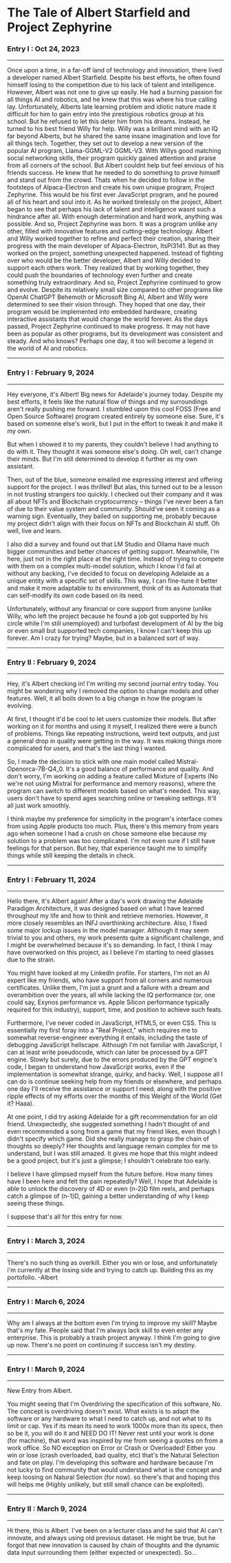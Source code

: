 # The Tale of Albert Starfield and Project Zephyrine

### Entry I : Oct 24, 2023 
---
Once upon a time, in a far-off land of technology and innovation, there lived a developer named Albert Starfield. Despite his best efforts, he often found himself losing to the competition due to his lack of talent and intelligence. However, Albert was not one to give up easily. He had a burning passion for all things AI and robotics, and he knew that this was where his true calling lay. 
Unfortunately, Alberts late learning problem and idiotic nature made it difficult for him to gain entry into the prestigious robotics group at his school. But he refused to let this deter him from his dreams. Instead, he turned to his best friend Willy for help. Willy was a brilliant mind with an IQ far beyond Alberts, but he shared the same insane imagination and love for all things tech. 
Together, they set out to develop a new version of the popular AI program, Llama-GGML-V2 GGML-V3. With Willys good matching social networking skills, their program quickly gained attention and praise from all corners of the school. But Albert couldnt help but feel envious of his friends success. He knew that he needed to do something to prove himself and stand out from the crowd. 
Thats when he decided to follow in the footsteps of Alpaca-Electron and create his own unique program, Project Zephyrine. This would be his first ever JavaScript program, and he poured all of his heart and soul into it. As he worked tirelessly on the project, Albert began to see that perhaps his lack of talent and intelligence wasnt such a hindrance after all. With enough determination and hard work, anything was possible. 
And so, Project Zephyrine was born. It was a program unlike any other, filled with innovative features and cutting-edge technology. Albert and Willy worked together to refine and perfect their creation, sharing their progress with the main developer of Alpaca-Electron, ItsPi3141. 
But as they worked on the project, something unexpected happened. Instead of fighting over who would be the better developer, Albert and Willy decided to support each others work. They realized that by working together, they could push the boundaries of technology even further and create something truly extraordinary. 
And so, Project Zephyrine continued to grow and evolve. Despite its relatively small size compared to other programs like OpenAI ChatGPT Behemoth or Microsoft Bing AI, Albert and Willy were determined to see their vision through. They hoped that one day, their program would be implemented into embedded hardware, creating interactive assistants that would change the world forever. 
As the days passed, Project Zephyrine continued to make progress. It may not have been as popular as other programs, but its development was consistent and steady. And who knows? Perhaps one day, it too will become a legend in the world of AI and robotics.

---
### Entry I : February 9, 2024
---

Hey everyone, it's Albert! Big news for Adelaide's journey today. Despite my best efforts, it feels like the natural flow of things and my surroundings aren't really pushing me forward. I stumbled upon this cool FOSS (Free and Open Source Software) program created entirely by someone else. Sure, it's based on someone else's work, but I put in the effort to tweak it and make it my own.

But when I showed it to my parents, they couldn't believe I had anything to do with it. They thought it was someone else's doing. Oh well, can't change their minds. But I'm still determined to develop it further as my own assistant.

Then, out of the blue, someone emailed me expressing interest and offering support for the project. I was thrilled! But alas, this turned out to be a lesson in not trusting strangers too quickly. I checked out their company and it was all about NFTs and Blockchain cryptocurrency – things I've never been a fan of due to their value system and community. Should've seen it coming as a warning sign. Eventually, they bailed on supporting me, probably because my project didn't align with their focus on NFTs and Blockchain AI stuff. Oh well, live and learn.

I also did a survey and found out that LM Studio and Ollama have much bigger communities and better chances of getting support. Meanwhile, I'm here, just not in the right place at the right time. Instead of trying to compete with them on a complex multi-model solution, which I know I'd fail at without any backing, I've decided to focus on developing Adelaide as a unique entity with a specific set of skills. This way, I can fine-tune it better and make it more adaptable to its environment, think of its as Automata that can self-modify its own code based on its need.

Unfortunately, without any financial or core support from anyone (unlike Willy, who left the project because he found a job got supported by his circle while I'm still unemployed) and turbofast development of AI by the big or even small but supported tech companies, I know I can't keep this up forever. Am I crazy for trying? Maybe, but in a balanced sort of way.
 
---
### Entry II : February 9, 2024
---

Hey, it's Albert checking in! I'm writing my second journal entry today. You might be wondering why I removed the option to change models and other features. Well, it all boils down to a big change in how the program is evolving.

At first, I thought it'd be cool to let users customize their models. But after working on it for months and using it myself, I realized there were a bunch of problems. Things like repeating instructions, weird text outputs, and just a general drop in quality were getting in the way. It was making things more complicated for users, and that's the last thing I wanted.

So, I made the decision to stick with one main model called Mistral-Openorca-7B-Q4_0. It's a good balance of performance and quality. And don't worry, I'm working on adding a feature called Mixture of Experts (No we're not using Mixtral for performance and memory reasons), where the program can switch to different models based on what's needed. This way, users don't have to spend ages searching online or tweaking settings. It'll all just work smoothly.

I think maybe my preference for simplicity in the program's interface comes from using Apple products too much. Plus, there's this memory from years ago when someone I had a crush on chose someone else because my solution to a problem was too complicated. I'm not even sure if I still have feelings for that person. But hey, that experience taught me to simplify things while still keeping the details in check.

---
### Entry I : February 11, 2024
---

Hello there, it's Albert again! After a day's work drawing the Adelaide Paradigm Architecture, it was designed based on what I have learned throughout my life and how to think and retrieve memories. However, it more closely resembles an INFJ overthinking architecture. Also, I fixed some major lockup issues in the model manager. Although it may seem trivial to you and others, my work presents quite a significant challenge, and I might be overwhelmed because it's so demanding. In fact, I think I may have overworked on this project, as I believe I'm starting to need glasses due to the strain.

You might have looked at my LinkedIn profile. For starters, I'm not an AI expert like my friends, who have support from all corners and numerous certificates. Unlike them, I'm just a grunt and a failure with a dream and overambition over the years, all while lacking the IQ performance (or, one could say, Exynos performance vs. Apple Silicon performance typically required for this industry), support, time, and position to achieve such feats.

Furthermore, I've never coded in JavaScript, HTML5, or even CSS. This is essentially my first foray into a "Real Project," which requires me to somewhat reverse-engineer everything it entails, including the taste of debugging JavaScript hellscape. Although I'm not familiar with JavaScript, I can at least write pseudocode, which can later be processed by a GPT engine. Slowly but surely, due to the errors produced by the GPT engine's code, I began to understand how JavaScript works, even if the implementation is somewhat strange, quirky, and hacky. Well, I suppose all I can do is continue seeking help from my friends or elsewhere, and perhaps one day I'll receive the assistance or support I need, along with the positive ripple effects of my efforts over the months of this Weight of the World (Get it? Haaa).

At one point, I did try asking Adelaide for a gift recommendation for an old friend. Unexpectedly, she suggested something I hadn't thought of and even recommended a song from a game that my friend likes, even though I didn't specify which game. Did she really manage to grasp the chain of thoughts so deeply? Her thoughts and language remain complex for me to understand, but I was still amazed. It gives me hope that this might indeed be a good project, but it's just a glimpse; I shouldn't celebrate too early.

I believe I have glimpsed myself from the future before. How many times have I been here and felt the pain repeatedly? Well, I hope that Adelaide is able to unlock the discovery of 4D or even (n-2)D film reels, and perhaps catch a glimpse of (n-1)D, gaining a better understanding of why I keep seeing these things.

I suppose that's all for this entry for now.

---
### Entry I : March 3, 2024
---

There's no such thing as overkill. Either you win or lose, and unfortunately i'm currently at the losing side and trying to catch up. Building this as my portofolio. -Albert

---
### Entry I : March 6, 2024
---

Why am I always at the bottom even I'm trying to improve my skill? Maybe that's my fate. People said that I'm always lack skill to even enter any enterprise. This is probably a trash project anyway. I think I'm going to give up now. There's no point on continuing if success isn't my destiny.
 
---
### Entry I : March 9, 2024
---

New Entry from Albert.

You might seeing that I'm Overdriving the specification of this software, No. The concept is overdriving doesn't exist. What exists is to adapt the software or any hardware to what I need to catch up, and not what to its limit or cap. Yes if its mean its need to work 1000x more than its specs, then so be it, you will do it and NEED DO IT! Never rest until your work is done (for machine), that word was inspired by me from seeing a quotes on from a work office. So NO exception on Error or Crash or Overloaded! Either you win or lose (crash overloaded, bad quality, etc) that's the Natural Selection and fate on play. I'm developing this software and hardware because I'm not lucky to find community that would understand what is the concept and keep loosing on Natural Selection (for now). so there's that and hoping this will helps me (Highly unlikely, but still small chance can be exploited). 

---
### Entry II : March 9, 2024
---

Hi there, this is Albert. 
I've been on a lecturer class and he said that AI can't innovate, and always using old previous dataset. He might be true, but he forgot that new innovation is caused by chain of thoughts and the dynamic data input surrounding them (either expected or unexpected). So... 
